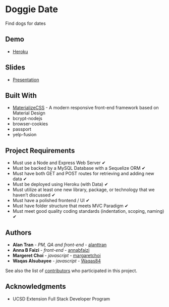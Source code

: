 # Doggie Date

Find dogs for dates

## Demo

* [Heroku](https://doggie-dates.herokuapp.com/)

## Slides

* [Presentation](https://docs.google.com/presentation/d/19BC6MmoTYDu3UzQTWq2tMRpb-Wau4-mkNz0OpUJQKQk/edit#slide=id.p)

## Built With

* [MaterializeCSS](http://materializecss.com/) - A modern responsive front-end framework based on Material Design
* bcrypt-nodejs
* browser-cookies
* passport
* yelp-fusion

## Project Requirements

* Must use a Node and Express Web Server ✔
* Must be backed by a MySQL Database with a Sequelize ORM ✔
* Must have both GET and POST routes for retrieving and adding new data ✔
* Must be deployed using Heroku (with Data) ✔
* Must utilize at least one new library, package, or technology that we haven’t discussed ✔
* Must have a polished frontend / UI ✔
* Must have folder structure that meets MVC Paradigm ✔
* Must meet good quality coding standards (indentation, scoping, naming) ✔

## Authors

* **Alan Tran** - *PM, QA and front-end* - [alanttran](https://github.com/alanttran)
* **Anna B Faizi** - *front-end* - [annabfaizi](https://github.com/annabfaizi)
* **Margeret Choi** - *javascript* - [margaretchoi](https://github.com/margaretchoi)
* **Waqas Alsubayee** - *javascript* - [Waqas84](https://github.com/Waqas84)

See also the list of [contributors](https://github.com/alanttran/JobBnB/graphs/contributors) who participated in this project.

## Acknowledgments

* UCSD Extension Full Stack Developer Program 
